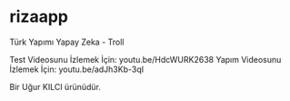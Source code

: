 # rizaapp
Türk Yapımı Yapay Zeka - Troll

Test Videosunu İzlemek İçin: youtu.be/HdcWURK2638
Yapım Videosunu İzlemek İçin: youtu.be/adJh3Kb-3qI

Bir Uğur KILCI ürünüdür.
